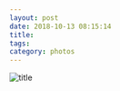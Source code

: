 ```yaml
---
layout: post
date: 2018-10-13 08:15:14
title: 
tags:
category: photos
---
```


![title](/assets/photoblog/monterray-horse.jpg)